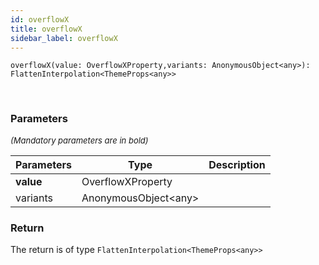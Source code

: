 ```yaml
---
id: overflowX
title: overflowX
sidebar_label: overflowX
---
```


```tsx
overflowX(value: OverflowXProperty,variants: AnonymousObject<any>): FlattenInterpolation<ThemeProps<any>>
```
<br/>



### Parameters

<font size="2"><i>(Mandatory parameters are in bold)</i></font>

| Parameters | Type | Description |
| --------- | ---- | ----------- |
| **value** | OverflowXProperty |  |
| variants | AnonymousObject<any\> |  |


### Return



The return is of type <code>FlattenInterpolation<ThemeProps<any\>\></code>